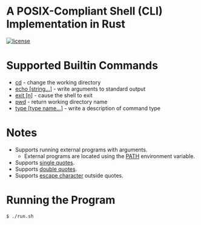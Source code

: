 # A POSIX-Compliant Shell (CLI) Implementation in Rust

[![license](https://img.shields.io/badge/License-MIT-blue.svg?style=flat)](LICENSE)

# Supported Builtin Commands

- [cd](https://pubs.opengroup.org/onlinepubs/9699919799/utilities/cd.html) - change the working directory
- [echo [string...]](https://pubs.opengroup.org/onlinepubs/9699919799/utilities/echo.html) - write arguments to standard
  output
- [exit [n]](https://pubs.opengroup.org/onlinepubs/9699919799/utilities/V3_chap02.html#exit) - cause the shell to exit
- [pwd](https://pubs.opengroup.org/onlinepubs/9699919799/utilities/pwd.html) - return working directory name
- [type [type name...]](https://pubs.opengroup.org/onlinepubs/9699919799/utilities/type.html) - write a description of
  command type

# Notes

- Supports running external programs with arguments.
    - External programs are located using the [PATH](https://en.wikipedia.org/wiki/PATH_(variable)) environment
      variable.
- Supports [single quotes](https://www.gnu.org/software/bash/manual/bash.html#Single-Quotes).
- Supports [double quotes](https://www.gnu.org/software/bash/manual/bash.html#Double-Quotes).
- Supports [escape character](https://www.gnu.org/software/bash/manual/bash.html#Escape-Character) outside quotes.

# Running the Program

```shell
$ ./run.sh
```
